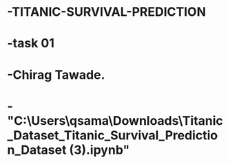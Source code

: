 # -TITANIC-SURVIVAL-PREDICTION
# -task 01
# -Chirag Tawade.
# -"C:\Users\qsama\Downloads\Titanic_Dataset_Titanic_Survival_Prediction_Dataset (3).ipynb"
